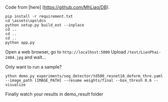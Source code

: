 Code from [here] (https://github.com/MhLiao/DB).
```
pip install -r requirement.txt
cd \assets\ops\dcn 
python setup.py build_ext --inplace
cd ..
cd ..
cd ..
python app.py
```
Open a web browser, go to `http://localhost:5000`
Upload `/test/LienPhai-2484.jpg` and wait...

Only want to run a sample?
```
ython demo.py experiments/seg_detector/td500_resnet18_deform_thre.yaml --image_path [IMAGE_PATH] --resume weights/final --box_thresh 0.6 --visualize

```
Finally watch your results in demo_result folder
